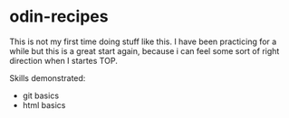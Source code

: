 # odin-recipes

This is not my first time doing stuff like this.
I have been practicing for a while but this is a 
great start again, because i can feel some sort 
of right direction when I startes TOP. 

Skills demonstrated:
- git basics
- html basics 

